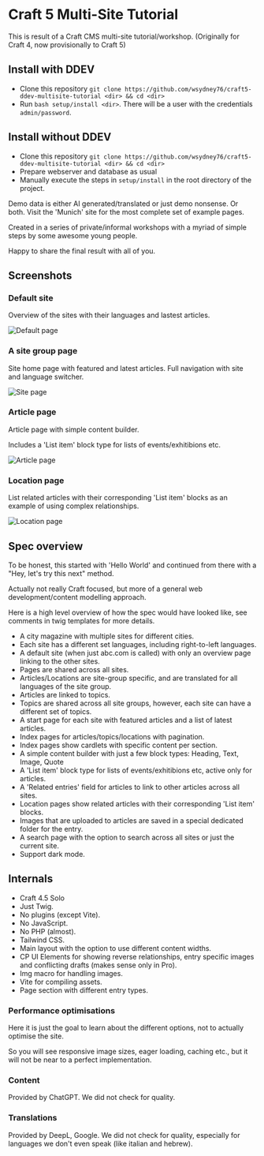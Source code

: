 # Craft 5 Multi-Site Tutorial

This is result of a Craft CMS multi-site tutorial/workshop. (Originally for Craft 4, now provisionally to Craft 5)

## Install with DDEV

* Clone this repository `git clone https://github.com/wsydney76/craft5-ddev-multisite-tutorial <dir> && cd <dir>`
* Run `bash setup/install <dir>`. There will be a user with the credentials `admin/password`.

## Install without DDEV

* Clone this repository `git clone https://github.com/wsydney76/craft5-ddev-multisite-tutorial <dir> && cd <dir>`
* Prepare webserver and database as usual
* Manually execute the steps in `setup/install` in the root directory of the project.

Demo data is either AI generated/translated or just demo nonsense. Or both. Visit the 'Munich' site for the most
complete set of
example pages.

Created in a series of private/informal workshops with a myriad of simple steps by some awesome young people.

Happy to share the final result with all of you.

## Screenshots

### Default site

Overview of the sites with their languages and lastest articles.

![Default page](/docs/screenshot-default.jpg)

### A site group page

Site home page with featured and latest articles. Full navigation with site and language switcher.

![Site page](/docs/screenshot-site.jpg)

### Article page

Article page with simple content builder.

Includes a 'List item' block type for lists of events/exhitibions etc.

![Article page](/docs/screenshot-article.jpg)

### Location page

List related articles with their corresponding 'List item' blocks as an example of using complex relationships.

![Location page](/docs/screenshot-location.jpg)

## Spec overview

To be honest, this started with 'Hello World' and continued from there with a "Hey, let's try this next" method.

Actually not really Craft focused, but more of a general web development/content modelling approach.

Here is a high level overview of how the spec would have looked like, see comments in twig templates for more details.

* A city magazine with multiple sites for different cities.
* Each site has a different set languages, including right-to-left languages.
* A default site (when just abc.com is called) with only an overview page linking to the other sites.
* Pages are shared across all sites.
* Articles/Locations are site-group specific, and are translated for all languages of the site group.
* Articles are linked to topics.
* Topics are shared across all site groups, however, each site can have a different set of topics.
* A start page for each site with featured articles and a list of latest articles.
* Index pages for articles/topics/locations with pagination.
* Index pages show cardlets with specific content per section.
* A simple content builder with just a few block types: Heading, Text, Image, Quote
* A 'List item' block type for lists of events/exhitibions etc, active only for articles.
* A 'Related entries' field for articles to link to other articles across all sites.
* Location pages show related articles with their corresponding 'List item' blocks.
* Images that are uploaded to articles are saved in a special dedicated folder for the entry.
* A search page with the option to search across all sites or just the current site.
* Support dark mode.

## Internals

* Craft 4.5 Solo
* Just Twig.
* No plugins (except Vite).
* No JavaScript.
* No PHP (almost).
* Tailwind CSS.
* Main layout with the option to use different content widths.
* CP UI Elements for showing reverse relationships, entry specific images and conflicting drafts (makes sense only in
  Pro).
* Img macro for handling images.
* Vite for compiling assets.
* Page section with different entry types.

### Performance optimisations

Here it is just the goal to learn about the different options, not to actually optimise the site.

So you will see responsive image sizes, eager loading, caching etc., but it will not be near to a perfect
implementation.

### Content

Provided by ChatGPT. We did not check for quality.

### Translations

Provided by DeepL, Google. We did not check for quality, especially for languages we don't even speak (like italian and
hebrew).
